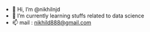 - 👋 Hi, I’m @nikhilnjd
- 🌱 I’m currently learning stuffs related to data science
- 📫 mail : nikhild888@gmail.com

<!---
nikhilnjd/nikhilnjd is a ✨ special ✨ repository because its `README.md` (this file) appears on your GitHub profile.
You can click the Preview link to take a look at your changes.
--->
